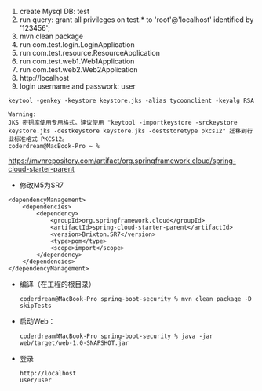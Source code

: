 1. create Mysql DB: test
2. run query: grant all privileges on test.* to 'root'@'localhost' identified by '123456';
3. mvn clean package
4. run com.test.login.LoginApplication
5. run com.test.resource.ResourceApplication
6. run com.test.web1.Web1Application
7. run com.test.web2.Web2Application
8. http://localhost
9. login username and passwork: user





```
keytool -genkey -keystore keystore.jks -alias tycoonclient -keyalg RSA
```



```
Warning:
JKS 密钥库使用专用格式。建议使用 "keytool -importkeystore -srckeystore keystore.jks -destkeystore keystore.jks -deststoretype pkcs12" 迁移到行业标准格式 PKCS12。
coderdream@MacBook-Pro ~ %
```





https://mvnrepository.com/artifact/org.springframework.cloud/spring-cloud-starter-parent

- 修改M5为SR7

```
<dependencyManagement>
    <dependencies>
        <dependency>
            <groupId>org.springframework.cloud</groupId>
            <artifactId>spring-cloud-starter-parent</artifactId>
            <version>Brixton.SR7</version>
            <type>pom</type>
            <scope>import</scope>
        </dependency>
    </dependencies>
</dependencyManagement>
```

- 编译（在工程的根目录）

  ```
  coderdream@MacBook-Pro spring-boot-security % mvn clean package -D skipTests
  ```

- 启动Web：

  ```
  coderdream@MacBook-Pro spring-boot-security % java -jar web/target/web-1.0-SNAPSHOT.jar
  ```

- 登录

  ```
  http://localhost
  user/user
  ```

  

